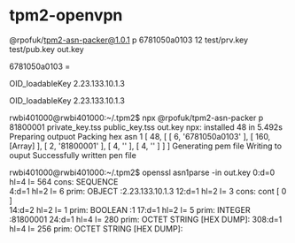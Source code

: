 # tpm2-openvpn


@rpofuk/tpm2-asn-packer@1.0.1 p 6781050a0103 12  test/prv.key test/pub.key out.key


6781050a0103 = 

OID_loadableKey 2.23.133.10.1.3 


OID_loadableKey 2.23.133.10.1.3 


rwbi401000@rwbi401000:~/.tpm2$ npx @rpofuk/tpm2-asn-packer p 81800001 private_key.tss public_key.tss out.key
npx: installed 48 in 5.492s
Preparing outpuot
Packing hex asn 1
[ 48,
  [ [ 6, '6781050a0103' ],
    [ 160, [Array] ],
    [ 2, '81800001' ],
    [ 4,
      '<!-- HEX -->' ],
    [ 4,
      '<!-- HEX -->' ] ] ]
Generating pem file
Writing to ouput
Successfully written pen file



rwbi401000@rwbi401000:~/.tpm2$ openssl asn1parse -in  out.key 
    0:d=0  hl=4 l= 564 cons: SEQUENCE          
    4:d=1  hl=2 l=   6 prim: OBJECT            :2.23.133.10.1.3
   12:d=1  hl=2 l=   3 cons: cont [ 0 ]        
   14:d=2  hl=2 l=   1 prim: BOOLEAN           :1
   17:d=1  hl=2 l=   5 prim: INTEGER           :81800001
   24:d=1  hl=4 l= 280 prim: OCTET STRING      [HEX DUMP]: <!-- HEX -->
  308:d=1  hl=4 l= 256 prim: OCTET STRING      [HEX DUMP]: <!-- HEX -->
